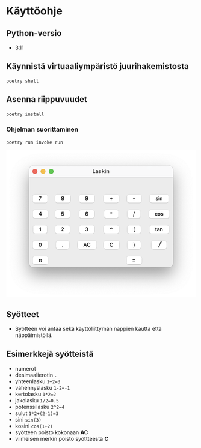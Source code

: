 # Käyttöohje

## Python-versio
- 3.11

## Käynnistä virtuaaliympäristö juurihakemistosta
````
poetry shell
````

## Asenna riippuvuudet
````
poetry install
````

### Ohjelman suorittaminen
````
poetry run invoke run
````
![laskinkuva](https://github.com/eerolasi/tiralabra/blob/main/dokumentaatio/laskinkuva.png)

## Syötteet
- Syötteen voi antaa sekä käyttöliittymän nappien kautta että näppäimistöllä.

## Esimerkkejä syötteistä
- numerot
- desimaalierotin ``.``
- yhteenlasku ``1+2=3``
- vähennyslasku ``1-2=-1``
- kertolasku ``1*2=2``
- jakolasku ``1/2=0.5``
- potenssilasku ``2^2=4``
- sulut ``1*2+(2-1)=3``
- sini ``sin(3)``
- kosini ``cos(1+2)``
- syötteen poisto kokonaan **AC**
- viimeisen merkin poisto syöttteestä **C**


